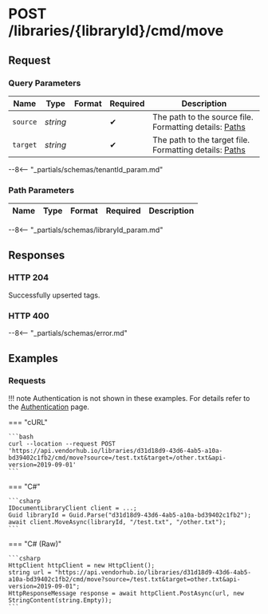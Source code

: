 # **POST**   /libraries/{libraryId}/cmd/move

## Request

### Query Parameters

| Name     | Type     | Format | Required | Description                                                           |
| -------- | -------- | ------ | -------- | --------------------------------------------------------------------- |
| `source` | _string_ |        | ✔        | The path to the source file. Formatting details: [Paths](../paths.md) |
| `target` | _string_ |        | ✔        | The path to the target file. Formatting details: [Paths](../paths.md) |
--8<-- "_partials/schemas/tenantId_param.md"

### Path Parameters

| Name | Type | Format | Required | Description |
| ---- | ---- | ------ | -------- | ----------- |
--8<-- "_partials/schemas/libraryId_param.md"

## Responses

### HTTP 204

Successfully upserted tags.

### HTTP 400

--8<-- "_partials/schemas/error.md"

## Examples

### Requests

!!! note
    Authentication is not shown in these examples. For details refer to the [Authentication](../auth.md) page.

=== "cURL"

    ```bash
    curl --location --request POST 'https://api.vendorhub.io/libraries/d31d18d9-43d6-4ab5-a10a-bd39402c1fb2/cmd/move?source=/test.txt&target=/other.txt&api-version=2019-09-01'
    ```

=== "C#"

    ```csharp
    IDocumentLibraryClient client = ...;
    Guid libraryId = Guid.Parse("d31d18d9-43d6-4ab5-a10a-bd39402c1fb2");
    await client.MoveAsync(libraryId, "/test.txt", "/other.txt");
    ```

=== "C# (Raw)"

    ```csharp
    HttpClient httpClient = new HttpClient();
    string url = "https://api.vendorhub.io/libraries/d31d18d9-43d6-4ab5-a10a-bd39402c1fb2/cmd/move?source=/test.txt&target=other.txt&api-version=2019-09-01";
    HttpResponseMessage response = await httpClient.PostAsync(url, new StringContent(string.Empty));
    ```
